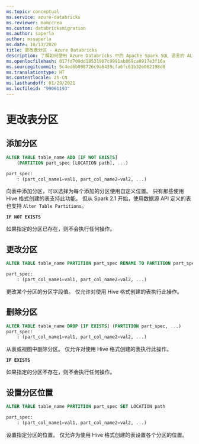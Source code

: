 ```yaml
---
ms.topic: conceptual
ms.service: azure-databricks
ms.reviewer: mamccrea
ms.custom: databricksmigration
ms.author: saperla
author: mssaperla
ms.date: 10/13/2020
title: 更改表分区 - Azure Databricks
description: 了解如何使用 Azure Databricks 中的 Apache Spark SQL 语言的 ALTER TABLE ... Azure Databricks 中 Apache Spark 2.x SQL 语言的 PARTITION 语法。
ms.openlocfilehash: 017fd709dd18531907c9991ab869ca8917e3f16a
ms.sourcegitcommit: 5c4ed6b098726c9a6439cfa6fc61b32e062198d0
ms.translationtype: HT
ms.contentlocale: zh-CN
ms.lasthandoff: 01/29/2021
ms.locfileid: "99061193"
---
```

# <a name="alter-table-partition"></a>更改表分区

## <a name="add-partition"></a>添加分区

```sql
ALTER TABLE table_name ADD [IF NOT EXISTS]
    (PARTITION part_spec [LOCATION path], ...)

part_spec:
    : (part_col_name1=val1, part_col_name2=val2, ...)
```

向表中添加分区，可以选择为每个添加的分区使用自定义位置。 只有那些使用 Hive 格式创建的表支持此功能。 但从 Spark 2.1 开始，使用数据源 API 定义的表也支持 ``Alter Table Partitions``。

**``IF NOT EXISTS``**

如果指定的分区已存在，则不会执行任何操作。

## <a name="change-partition"></a>更改分区

```sql
ALTER TABLE table_name PARTITION part_spec RENAME TO PARTITION part_spec

part_spec:
    : (part_col_name1=val1, part_col_name2=val2, ...)
```

更改某个分区的分区字段值。 仅允许对使用 Hive 格式创建的表执行此操作。

## <a name="drop-partition"></a>删除分区

```sql
ALTER TABLE table_name DROP [IF EXISTS] (PARTITION part_spec, ...)
part_spec:
    : (part_col_name1=val1, part_col_name2=val2, ...)
```

从表或视图中删除分区。 仅允许对使用 Hive 格式创建的表执行此操作。

**``IF EXISTS``**

如果指定的分区不存在，则不会执行任何操作。

## <a name="set-partition-location"></a>设置分区位置

```sql
ALTER TABLE table_name PARTITION part_spec SET LOCATION path

part_spec:
    : (part_col_name1=val1, part_col_name2=val2, ...)
```

设置指定分区的位置。 仅允许为使用 Hive 格式创建的表设置各个分区的位置。